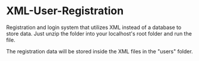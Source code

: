 XML-User-Registration
=====================

Registration and login system that utilizes XML instead of a database to store data. Just unzip the folder into your localhost's root folder and run the file.

The registration data will be stored inside the XML files in the "users" folder.
